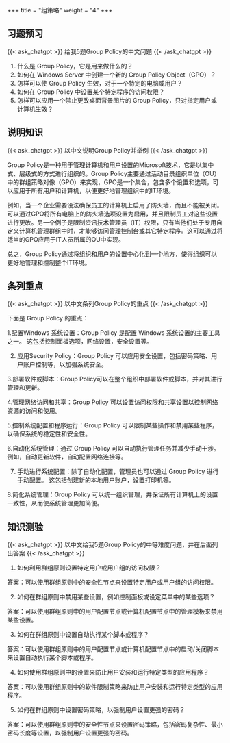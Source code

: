 +++
title = "组策略"
weight = "4"
+++
## 习题预习
{{< ask_chatgpt >}}
给我5题Group Policy的中文问题
{{< /ask_chatgpt >}}



1. 什么是 Group Policy，它是用来做什么的？
2. 如何在 Windows Server 中创建一个新的 Group Policy Object（GPO）？
3. 怎样可以使 Group Policy 生效，对于一个特定的电脑或用户？
4. 如何在 Group Policy 中设置某个特定程序的访问权限？
5. 怎样可以应用一个禁止更改桌面背景图片的 Group Policy，只对指定用户或计算机生效？   

## 说明知识
{{< ask_chatgpt >}}
以中文说明Group Policy并举例
{{< /ask_chatgpt >}}



Group Policy是一种用于管理计算机和用户设置的Microsoft技术，它是以集中式、层级式的方式进行组织的。Group Policy主要通过活动目录组织单位（OU）中的群组策略对像（GPO）来实现，GPO是一个集合，包含多个设置和选项，可以应用于所有用户和计算机，以便更好地管理组织中的IT环境。

例如，当一个企业需要设法确保员工的计算机上启用了防火墙，而且不能被关闭。可以通过GPO将所有电脑上的防火墙选项设置为启用，并且限制员工对这些设置进行更改。另一个例子是限制资讯技术管理员（IT）权限，只有当他们处于专用自定义计算机管理群组中时，才能够访问管理控制台或其它特定程序。这可以通过将适当的GPO应用于IT人员所属的OU中实现。

总之，Group Policy通过将组织和用户的设置中心化到一个地方，使得组织可以更好地管理和控制整个IT环境。   

## 条列重点
{{< ask_chatgpt >}}
以中文条列Group Policy的重点
{{< /ask_chatgpt >}}



下面是 Group Policy 的重点：

1.配置Windows 系统设置：Group Policy 是配置 Windows 系统设置的主要工具之一。 这包括控制面板选项，网络设置，安全设置等。

2. 应用Security Policy：Group Policy 可以应用安全设置，包括密码策略、用户账户控制等，以加强系统安全。

3.部署软件或脚本：Group Policy可以在整个组织中部署软件或脚本，并对其进行管理和更新。

4.管理网络访问和共享：Group Policy 可以设置访问权限和共享设置以控制网络资源的访问和使用。

5.控制系统配置和程序运行：Group Policy 可以限制某些操作和禁用某些程序，以确保系统的稳定性和安全性。

6.自动化系统管理：通过 Group Policy 可以自动执行管理任务并减少手动干涉。例如，自动更新软件，自动配置网络连接等。

7. 手动进行系统配置：除了自动化配置，管理员也可以通过 Group Policy 进行手动配置。 这包括创建新的本地用户账户，设置打印机等。

8.简化系统管理：Group Policy 可以统一组织管理，并保证所有计算机上的设置一致性，从而使系统管理更加简便。   

## 知识测验
{{< ask_chatgpt >}}
以中文给我5题Group Policy的中等难度问题，并在后面列出答案
{{< /ask_chatgpt >}}



1. 如何利用群组原则设置特定用户或用户组的访问权限？ 

答案：可以使用群组原则中的安全性节点来设置特定用户或用户组的访问权限。

2. 如何在群组原则中禁用某些设置，例如控制面板或设定菜单中的某些选项？ 

答案：可以使用群组原则中的用户配置节点或计算机配置节点中的管理模板来禁用某些设置。

3. 如何在群组原则中设置自动执行某个脚本或程序？ 

答案：可以使用群组原则中的用户配置节点或计算机配置节点中的启动/关闭脚本来设置自动执行某个脚本或程序。

4. 如何使用群组原则中的设置来防止用户安装和运行特定类型的应用程序？ 

答案：可以使用群组原则中的软件限制策略来防止用户安装和运行特定类型的应用程序。

5. 如何在群组原则中设置密码策略，以强制用户设置更强的密码？ 

答案：可以使用群组原则中的安全性节点来设置密码策略，包括密码复杂性、最小密码长度等设置，以强制用户设置更强的密码。   

